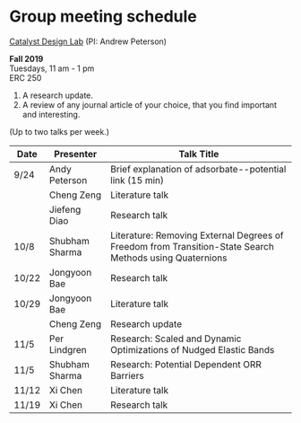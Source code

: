 # Group meeting schedule #
[Catalyst Design Lab](http://brown.edu/go/catalyst) (PI: Andrew Peterson)

**Fall 2019**  
Tuesdays, 11 am - 1 pm  
ERC 250


1. A research update.
2. A review of any journal article of your choice, that you find important and interesting.

(Up to two talks per week.)


|   Date     |   Presenter   |   Talk Title                                              |
| ---------- | ------------- | --------------------------------------------------------- |
| 9/24       |  Andy Peterson  | Brief explanation of adsorbate--potential link (15 min)  |
|            |  Cheng Zeng     |  Literature talk  |
|            |  Jiefeng Diao   | Research talk  |
|10/8        | Shubham Sharma  | Literature: Removing External Degrees of Freedom from Transition-State Search Methods using Quaternions |
|10/22       | Jongyoon Bae    | Research talk  | 
|10/29       | Jongyoon Bae    | Literature talk | 
|            | Cheng Zeng      | Research update | 
|11/5        | Per Lindgren    | Research: Scaled and Dynamic Optimizations of Nudged Elastic Bands |
|11/5        | Shubham Sharma  | Research: Potential Dependent ORR Barriers |
|11/12       | Xi Chen         | Literature talk  |
|11/19       | Xi Chen         | Research talk  |